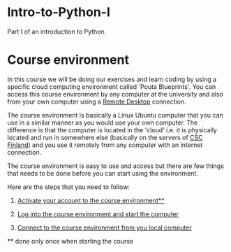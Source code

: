 # Intro-to-Python-I
Part I of an introduction to Python.

# Course environment

In this course we will be doing our exercises and learn coding by using a specific cloud computing environment called 'Pouta Blueprints'. 
You can access this course environment by any computer at the university and also from your own computer using a 
[Remote Desktop](https://en.wikipedia.org/wiki/Remote_desktop_software) connection. 

The course environment is basically a Linux Ubuntu computer that you can use in a similar manner as you would use your own computer. 
The difference is that the computer is located in the 'cloud' i.e. it is physically located and run in somewhere else 
(basically on the servers of [CSC Finland](https://www.csc.fi/home)) and you use it remotely from any computer with an internet connection.

The course environment is easy to use and access but there are few things that needs to be done before you can start using the environment. 

Here are the steps that you need to follow:

 1. [Activate your account to the course environment\*\*](activate-pb-account.md)
 
 2. [Log into the course environment and start the computer](log-in-to-pb-and-access.md)
 
 3. [Connect to the course environment from you local computer](log-in-to-pb-and-access.md#access)
 
\*\* done only once when starting the course
